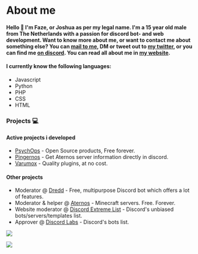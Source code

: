 # About me

#### Hello 👋 I'm Faze, or Joshua as per my legal name. I'm a 15 year old male from The Netherlands with a passion for discord bot- and web development. Want to know more about me, or want to contact me about something else? You can [mail to me](mailto:zoniqhedgehog@gmail.com), DM or tweet out to [my twitter](https://twitter.com/FazeHedgehog), or you can find me [on discord](https://discord.com/users/843866750131109909). You can read all about me in [my website](https://zoniq.tk).

#### I currently know the following languages:
- Javascript
- Python
- PHP
- CSS
- HTML

### Projects 💻
#### Active projects i developed
- [PsychOps](https://psychops.tk) - Open Source products, Free forever.
- [Pingernos](https://psychops.tk/pingernos.php) - Get Aternos server information directly in discord.
- [Varumox](https://varumox.tk) - Quality plugins, at no cost.

#### Other projects
- Moderator @ [Dredd](https://github.com/Dredd-bot/Dredd) - Free, multipurpose Discord bot which offers a lot of features.
- Moderator & helper @ [Aternos](https://aternos.org) - Minecraft servers. Free. Forever.
- Website moderator @ [Discord Extreme List](https://discordextremelist.xyz) - Discord's unbiased bots/servers/templates list.
- Approver @ [Discord Labs](https://bots.discordlabs.org/) - Discord's bots list.

![](https://github-readme-stats.vercel.app/api/wakatime?username=JoshuaSlui&theme=merko&hide_border=true&show_icons=True&layout=compact)
<!--
![My GitHub Stats](https://github-readme-stats.vercel.app/api?username=ScourgeTheHedgehog&show_icons=true&theme=tokyonight&hide_border=true)
-->
![](https://github.com/ScourgeTheHedgehog/github-stats/blob/master/generated/overview.svg)
